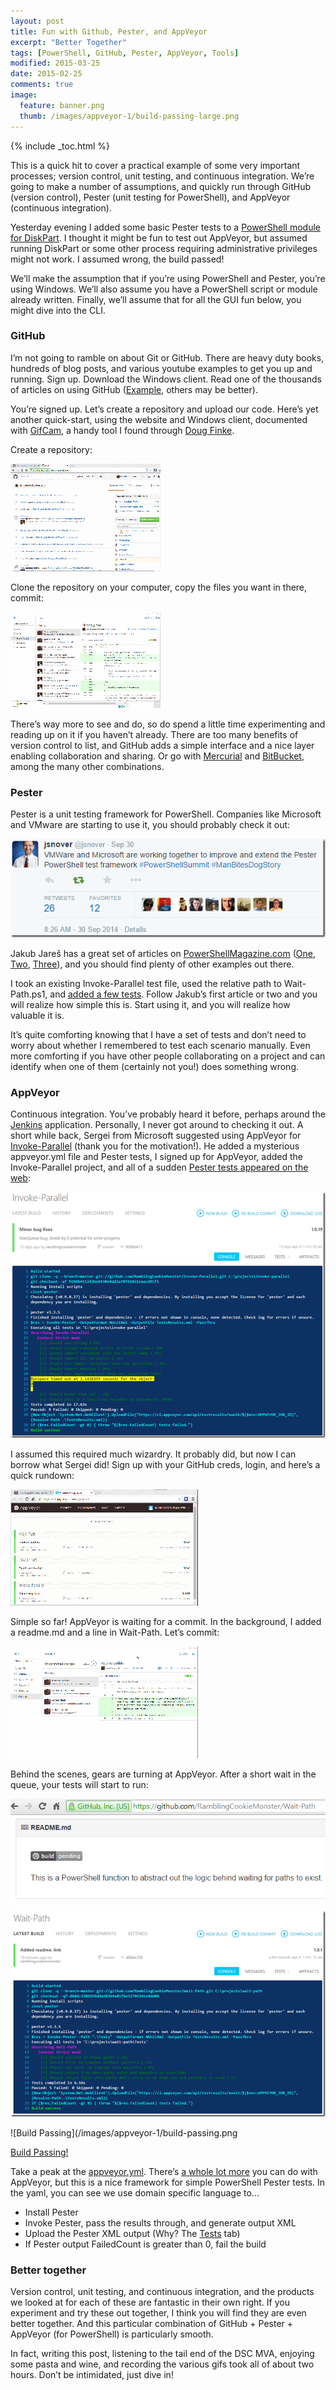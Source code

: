 ```yaml
---
layout: post
title: Fun with Github, Pester, and AppVeyor
excerpt: "Better Together"
tags: [PowerShell, GitHub, Pester, AppVeyor, Tools]
modified: 2015-03-25
date: 2015-02-25
comments: true
image:
  feature: banner.png
  thumb: /images/appveyor-1/build-passing-large.png
---
```

{% include _toc.html %}

This is a quick hit to cover a practical example of some very important processes; version control, unit testing, and continuous integration. We’re going to make a number of assumptions, and quickly run through GitHub (version control), Pester (unit testing for PowerShell), and AppVeyor (continuous integration).

Yesterday evening I added some basic Pester tests to a [PowerShell module for DiskPart](https://github.com/RamblingCookieMonster/PSDiskPart). I thought it might be fun to test out AppVeyor, but assumed running DiskPart or some other process requiring administrative privileges might not work. I assumed wrong, the build passed!

We’ll make the assumption that if you’re using PowerShell and Pester, you’re using Windows. We’ll also assume you have a PowerShell script or module already written. Finally, we’ll assume that for all the GUI fun below, you might dive into the CLI.

### GitHub

I’m not going to ramble on about Git or GitHub. There are heavy duty books, hundreds of blog posts, and various youtube examples to get you up and running. Sign up. Download the Windows client. Read one of the thousands of articles on using GitHub ([Example](http://readwrite.com/2013/09/30/understanding-github-a-journey-for-beginners-part-1), others may be better).

You’re signed up. Let’s create a repository and upload our code.  Here’s yet another quick-start, using the website and Windows client, documented with [GifCam](http://blog.bahraniapps.com/gifcam/), a handy tool I found through [Doug Finke](http://www.dougfinke.com/blog/).

Create a repository:

[![Create a repository](/images/appveyor-1/createrepository_thumb.gif)](/images/appveyor-1/createrepository.gif)

Clone the repository on your computer, copy the files you want in there, commit:

[![Create a repository](/images/appveyor-1/clonerepository_thumb.gif)](/images/appveyor-1/clonerepository.gif)

There’s way more to see and do, so do spend a little time experimenting and reading up on it if you haven’t already. There are too many benefits of version control to list, and GitHub adds a simple interface and a nice layer enabling collaboration and sharing. Or go with [Mercurial](http://hginit.com/) and [BitBucket](https://bitbucket.org/), among the many other combinations.

### Pester

Pester is a unit testing framework for PowerShell. Companies like Microsoft and VMware are starting to use it, you should probably check it out:

![Pester tweet](/images/appveyor-1/pester-twitter.png)

Jakub Jareš has a great set of articles on [PowerShellMagazine.com](http://www.powershellmagazine.com/) ([One](http://www.powershellmagazine.com/2014/03/12/get-started-with-pester-powershell-unit-testing-framework/), [Two](http://www.powershellmagazine.com/2014/03/27/testing-your-powershell-scripts-with-pester-assertions-and-more/), [Three](http://www.powershellmagazine.com/2014/09/30/pester-mock-and-testdrive/)), and you should find plenty of other examples out there.

I took an existing Invoke-Parallel test file, used the relative path to Wait-Path.ps1, and [added a few tests](https://github.com/RamblingCookieMonster/Wait-Path/blob/master/Tests/Wait-Path.Tests.ps1). Follow Jakub’s first article or two and you will realize how simple this is. Start using it, and you will realize how valuable it is.

It’s quite comforting knowing that I have a set of tests and don’t need to worry about whether I remembered to test each scenario manually. Even more comforting if you have other people collaborating on a project and can identify when one of them (certainly not you!) does something wrong.

### AppVeyor

Continuous integration. You’ve probably heard it before, perhaps around the [Jenkins](http://jenkins-ci.org/) application. Personally, I never got around to checking it out. A short while back, Sergei from Microsoft suggested using AppVeyor for [Invoke-Parallel](https://github.com/RamblingCookieMonster/Invoke-Parallel) (thank you for the motivation!). He added a mysterious appveyor.yml file and Pester tests, I signed up for AppVeyor, added the Invoke-Parallel project, and all of a sudden [Pester tests appeared on the web](https://ci.appveyor.com/project/RamblingCookieMonster/invoke-parallel/branch/master):

[![Pester in the cloud](/images/appveyor-1/pester-test_thumb.png)](/images/appveyor-1/pester-test.png)

I assumed this required much wizardry. It probably did, but now I can borrow what Sergei did! Sign up with your GitHub creds, login, and here’s a quick rundown:

[![Add a project](/images/appveyor-1/addproject_thumb.gif)](/images/appveyor-1/addproject.gif)

Simple so far! AppVeyor is waiting for a commit. In the background, I added a readme.md and a line in Wait-Path. Let’s commit:

[![Commit](/images/appveyor-1/commit_thumb.gif)](/images/appveyor-1/commit.gif)

Behind the scenes, gears are turning at AppVeyor. After a short wait in the queue, your tests will start to run:

![Build pending](/images/appveyor-1/build-pending.png)

[![Pester Wait-Path](/images/appveyor-1/pester-wait-path_thumb.png)](/images/appveyor-1/pester-wait-path.png)

![Build Passing](/images/appveyor-1/build-passing.png

[Build Passing!](https://ci.appveyor.com/project/RamblingCookieMonster/wait-path)

Take a peak at the [appveyor.yml](https://github.com/RamblingCookieMonster/Wait-Path/blob/master/appveyor.yml). There’s [a whole lot more](http://www.appveyor.com/docs/appveyor-yml) you can do with AppVeyor, but this is a nice framework for simple PowerShell Pester tests. In the yaml, you can see we use domain specific language to...

* Install Pester
* Invoke Pester, pass the results through, and generate output XML
* Upload the Pester XML output (Why? The [Tests](https://ci.appveyor.com/project/RamblingCookieMonster/wait-path/build/tests) tab)
* If Pester output FailedCount is greater than 0, fail the build

### Better together

Version control, unit testing, and continuous integration, and the products we looked at for each of these are fantastic in their own right. If you experiment and try these out together, I think you will find they are even better together. And this particular combination of GitHub + Pester + AppVeyor (for PowerShell) is particularly smooth.

In fact, writing this post, listening to the tail end of the DSC MVA, enjoying some pasta and wine, and recording the various gifs took all of about two hours. Don’t be intimidated, just dive in!